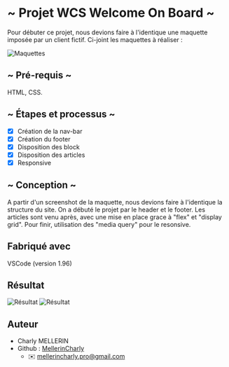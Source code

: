 # ~ Projet WCS Welcome On Board ~

Pour débuter ce projet, nous devions faire à l'identique une maquette imposée par un client fictif.
Ci-joint les maquettes à réaliser :

![Maquettes](https://i.ibb.co/hgw57Cy/br-G9r5o-ONh-HFqm-PRBUy-ZCq-FXv-Pnjsi-EE.jpg)

## ~ Pré-requis ~

HTML, CSS.

## ~ Étapes et processus ~

- [x] Création de la nav-bar
- [x] Création du footer
- [x] Disposition des block
- [x] Disposition des articles
- [x] Responsive

## ~ Conception ~

A partir d'un screenshot de la maquette, nous devions faire à l'identique la structure du site. 
On a débuté le projet par le header et le footer. 
Les articles sont venu après, avec une mise en place grace à "flex" et "display grid".
Pour finir, utilisation des "media query" pour le resonsive.

## Fabriqué avec 

VSCode (version 1.96)

## Résultat

![Résultat](https://i.ibb.co/hd3Jt22/Capture-d-e-cran-2025-01-09-a-09-38-15.png)
![Résultat](https://i.ibb.co/tXv1T7G/Capture-d-e-cran-2025-01-09-a-09-38-29.png)

## Auteur 

- Charly MELLERIN
- Github : [MellerinCharly](https://github.com/MellerinCharly)
  - :envelope:  mellerincharly.pro@gmail.com
